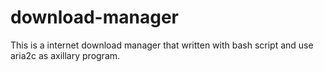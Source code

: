 # download-manager
This is a internet download manager that written with bash script and use aria2c  as axillary program.
